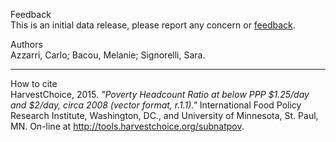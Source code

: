 <label>Feedback</label>  
This is an initial data release, please report any concern or [feedback](https://harvestchoice.wufoo.com/forms/m7x1a3/).

<label>Authors</label>  
Azzarri, Carlo; Bacou, Melanie; Signorelli, Sara.

***************************************************

<label>How to cite</label>  
HarvestChoice, 2015. *"Poverty Headcount Ratio at below PPP $1.25/day and $2/day, circa 2008 (vector format, r.1.1)."* International Food Policy Research Institute, Washington, DC., and University of Minnesota, St. Paul, MN. On-line at http://tools.harvestchoice.org/subnatpov.
